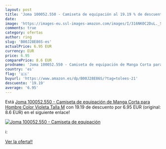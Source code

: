 ```yaml
---
layout: post
title: 'Joma 100052.550 - Camiseta de equipación al 19.19 % de descuento'
date: 
image: 'https://images-eu.ssl-images-amazon.com/images/I/316NK0C2DuL._SL200_.jpg'
comments: true
category: ofertas
author: ring
slug: 'B00J28E86S-es'
actualPrice: 6.95 EUR
currency: EUR
price: 6.95
comparePrice: 8.6 EUR
prodname: 'Joma 100052.550 - Camiseta de equipación de Manga Corta para Hombre  Color Violeta  Talla M'
country: 'es'
flag: '🇪🇸'
buyurl: 'https://www.amazon.es/dp/B00J28E86S/?tag=tolees-21'
descuento: '19.19'
average: '6.95'
---
```


Está [Joma 100052.550 - Camiseta de equipación de Manga Corta para Hombre  Color Violeta  Talla M](https://www.amazon.es/dp/B00J28E86S/?tag=tolees-21) con 19.19 de descuento por 6.95 EUR (original: 8.6 EUR) en el siguiente enlace!

[![Joma 100052.550 - Camiseta de equipación](https://images-eu.ssl-images-amazon.com/images/I/316NK0C2DuL._SL200_.jpg)](https://www.amazon.es/dp/B00J28E86S/?tag=tolees-21)

ℹ️:


[Ver la oferta!!](https://www.amazon.es/dp/B00J28E86S/?tag=tolees-21)
